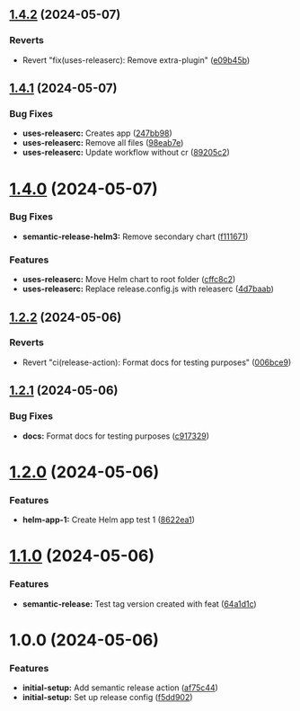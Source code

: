 ## [1.4.2](https://github.com/Piwero/sandbox-github-actions/compare/v1.4.1...v1.4.2) (2024-05-07)


### Reverts

* Revert "fix(uses-releaserc): Remove extra-plugin" ([e09b45b](https://github.com/Piwero/sandbox-github-actions/commit/e09b45b1f85626bee2d5339afcec6f81f7826ec7))

## [1.4.1](https://github.com/Piwero/sandbox-github-actions/compare/v1.4.0...v1.4.1) (2024-05-07)


### Bug Fixes

* **uses-releaserc:** Creates app ([247bb98](https://github.com/Piwero/sandbox-github-actions/commit/247bb98440b2ee551e6e82bb16f9b7204cf643b2))
* **uses-releaserc:** Remove all files ([98eab7e](https://github.com/Piwero/sandbox-github-actions/commit/98eab7eccec1b5269c89626a99e78d8559bcc877))
* **uses-releaserc:** Update workflow without cr ([89205c2](https://github.com/Piwero/sandbox-github-actions/commit/89205c22b5e5c0a780893524227587b9a9d6f708))

# [1.4.0](https://github.com/Piwero/sandbox-github-actions/compare/v1.3.5...v1.4.0) (2024-05-07)


### Bug Fixes

* **semantic-release-helm3:** Remove secondary chart ([f111671](https://github.com/Piwero/sandbox-github-actions/commit/f1116713803e736f0e632fcc1a6b9d5af4f36dbd))


### Features

* **uses-releaserc:** Move Helm chart to root folder ([cffc8c2](https://github.com/Piwero/sandbox-github-actions/commit/cffc8c2148581ebe0d8a3f3f31c8a54cb2d8c36d))
* **uses-releaserc:** Replace release.config.js with releaserc ([4d7baab](https://github.com/Piwero/sandbox-github-actions/commit/4d7baab3a07df96223ad29469dffbcfb1c28272b))

## [1.2.2](https://github.com/Piwero/sandbox-github-actions/compare/v1.2.1...v1.2.2) (2024-05-06)


### Reverts

* Revert "ci(release-action): Format docs for testing purposes" ([006bce9](https://github.com/Piwero/sandbox-github-actions/commit/006bce9030d099d4fe7b9bcbefe0a3be1965e012))

## [1.2.1](https://github.com/Piwero/sandbox-github-actions/compare/v1.2.0...v1.2.1) (2024-05-06)


### Bug Fixes

* **docs:** Format docs for testing purposes ([c917329](https://github.com/Piwero/sandbox-github-actions/commit/c917329b232125556396e1614c19c2b8168a93cc))

# [1.2.0](https://github.com/Piwero/sandbox-github-actions/compare/v1.1.0...v1.2.0) (2024-05-06)


### Features

* **helm-app-1:** Create Helm app test 1 ([8622ea1](https://github.com/Piwero/sandbox-github-actions/commit/8622ea161e7f405fcb4694a0af364793485eaedf))

# [1.1.0](https://github.com/Piwero/sandbox-github-actions/compare/v1.0.0...v1.1.0) (2024-05-06)


### Features

* **semantic-release:** Test tag version created with feat ([64a1d1c](https://github.com/Piwero/sandbox-github-actions/commit/64a1d1c066cfa6b86f91fb3fed90fce2cc40e43c))

# 1.0.0 (2024-05-06)


### Features

* **initial-setup:** Add semantic release action ([af75c44](https://github.com/Piwero/sandbox-github-actions/commit/af75c44559c383ef4baf4beaabf84127efe322bb))
* **initial-setup:** Set up release config ([f5dd902](https://github.com/Piwero/sandbox-github-actions/commit/f5dd902c21f813a58a899b2eb752d77ec847c303))
